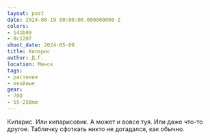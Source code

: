 ```yaml
---
layout: post
date: 2024-08-19 00:00:00.000000000 Z
colors:
- 141b09
- 0c1207
shoot_date: 2024-05-09
title: Кипарис
author: Д.Г.
location: Минск
tags:
- растения
- хвойные
gear:
- 70D
- 55-250mm
---
```

Кипарис. Или кипарисовик. А может и вовсе туя. Или даже что-то другое. Табличку сфоткать никто не догадался, как обычно.

